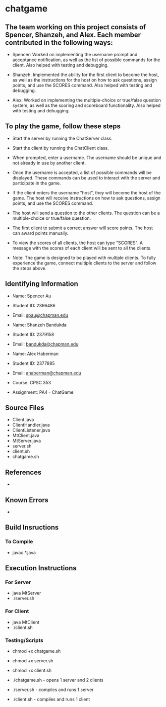 # chatgame

## The team working on this project consists of Spencer, Shanzeh, and Alex. Each member contributed in the following ways:

+ Spencer: Worked on implementing the username prompt and acceptance notification, as well as the list of possible commands for the client. Also helped with testing and debugging.

+ Shanzeh: Implemented the ability for the first client to become the host, as well as the instructions for the host on how to ask questions, assign points, and use the SCORES command. Also helped with testing and debugging.

+ Alex: Worked on implementing the multiple-choice or true/false question system, as well as the scoring and scoreboard functionality. Also helped with testing and debugging.

## To play the game, follow these steps

+ Start the server by running the ChatServer class.

+ Start the client by running the ChatClient class.

+ When prompted, enter a username. The username should be unique and not already in use by another client.

+ Once the username is accepted, a list of possible commands will be displayed. These commands can be used to interact with the server and participate in the game.

+ If the client enters the username "host", they will become the host of the game. The host will receive instructions on how to ask questions, assign points, and use the SCORES command.

+ The host will send a question to the other clients. The question can be a multiple-choice or true/false question. 

+ The first client to submit a correct answer will score points. The host can award points manually.

+ To view the scores of all clients, the host can type "SCORES". A message with the scores of each client will be sent to all the clients.

+ Note: The game is designed to be played with multiple clients. To fully experience the game, connect multiple clients to the server and follow the steps above.

## Identifying Information

* Name: Spencer Au
* Student ID: 2396486
* Email: spau@chapman.edu

* Name: Shanzeh Bandukda
* Student ID: 2379158
* Email: bandukda@chapman.edu

* Name: Alex Haberman
* Student ID: 2377885
* Email: ahaberman@chapman.edu

* Course: CPSC 353
* Assignment: PA4 - ChatGame

## Source Files

* Client.java
* ClientHandler.java
* ClientListener.java
* MtClient.java
* MtServer.java
* server.sh
* client.sh
* chatgame.sh

## References

*

## Known Errors

*

## Build Insructions

### To Compile

* javac *.java

## Execution Instructions

### For Server

* java MtServer
* ./server.sh

### For Client

* java MtClient
* ./client.sh

### Testing/Scripts

* chmod +x chatgame.sh
* chmod +x server.sh
* chmod +x client.sh

* ./chatgame.sh - opens 1 server and 2 clients
* ./server.sh - compiles and runs 1 server
* ./client.sh - compiles and runs 1 client

